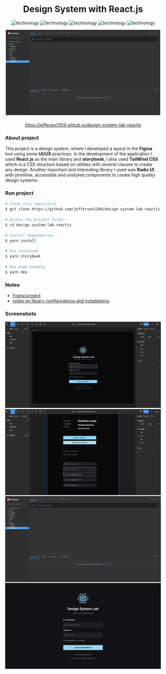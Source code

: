 <div align="center" style="margin-bottom: 20px;">
  <h1>Design System with React.js</h1>
  <p align="center">
      <img alt="technology" src="https://img.shields.io/badge/Vite-B73BFE?style=for-the-badge&logo=vite&logoColor=FFD62E">
      <img alt="technology" src="https://img.shields.io/badge/React-20232A?style=for-the-badge&logo=react&logoColor=61DAFB">
      <img alt="technology" src="https://img.shields.io/badge/TypeScript-007ACC?style=for-the-badge&logo=typescript&logoColor=white">
      <img alt="technology" src="https://img.shields.io/badge/storybook-FF4785?style=for-the-badge&logo=storybook&logoColor=white">
      <img alt="technology" src="https://img.shields.io/badge/Tailwind_CSS-38B2AC?style=for-the-badge&logo=tailwind-css&logoColor=white">
  </p>
  <img alt="soaresdev" src="./public/images/screenshots/screenshot-03.png" width="500" heigth="auto"/>
</div>

<div align="center" style="margin-bottom: 20px;">
  <a href="https://jefferson1104.github.io/design-system-lab-reactjs" target="_blank">
    https://jefferson1104.github.io/design-system-lab-reactjs
  </a>
</div>

### About project
This project is a design system, where I developed a layout in the **Figma** tool using some **UI/UX** practices. In the development of the application I used **React.js** as the main library and **storybook**, I also used **TailWind CSS** which is a CSS structure based on utilities with several classes to create any design. Another important and interesting library I used was **Radix UI**, with primitive, accessible and unstyled components to create high quality design systems.

### Run project
```bash
# Clone this repository
$ git clone https://github.com/jefferson1104/design-system-lab-reactjs.git

# Access the project folder
$ cd design-system-lab-reactjs

# Install dependencies
$ yarn install

# Run storybook
$ yarn storybook

# Run page example
$ yarn dev
```



### Notes
- [Figma project](https://www.figma.com/file/vIrOIaV598GdhrAOoFnbZE/Ignite-Lab-Design-System)
- [notes on library configurations and installations](NOTES.md)

### Screenshots
<p align="center">
  <img src="./public/images/screenshots/screenshot-01.png">
  <img src="./public/images/screenshots/screenshot-02.png">
  <img src="./public/images/screenshots/screenshot-03.png">
  <img src="./public/images/screenshots/screenshot-04.png">
</p>
